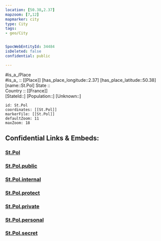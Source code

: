 ```yaml
---
location: [50.38,2.37] 
mapzoom: [7,12] 
mapmarker: city 
type: City
tags:
- geo/City


SpocWebEntityId: 34484
isDeleted: false
confidential: public

---
```

#is_a_/Place  
#is_a_ :: [[Place]] 
[has_place_longitude::2.37] 
[has_place_latitude::50.38] 
[name::St.Pol] 
State ::  
Country :: [[France]]  
[StateId::] 
[Population::] 
[Unknown::] 


```leaflet
id: St.Pol
coordinates: [[St.Pol]] 
markerFile: [[St.Pol]] 
defaultZoom: 11 
maxZoom: 18
```


## Confidential Links & Embeds: 

### [St.Pol](/_Standards/Earth/Continent/Europe/Europe~West/France/regions~France/Hauts-de-France/departments~Hauts-de-France/Pas-de-Calais/communes~Pas-de-Calais/Arras/cities~Arras/St.Pol.md) 

### [St.Pol.public](/_public/Earth/Continent/Europe/Europe~West/France/regions~France/Hauts-de-France/departments~Hauts-de-France/Pas-de-Calais/communes~Pas-de-Calais/Arras/cities~Arras/St.Pol.public.md) 

### [St.Pol.internal](/_internal/Earth/Continent/Europe/Europe~West/France/regions~France/Hauts-de-France/departments~Hauts-de-France/Pas-de-Calais/communes~Pas-de-Calais/Arras/cities~Arras/St.Pol.internal.md) 

### [St.Pol.protect](/_protect/Earth/Continent/Europe/Europe~West/France/regions~France/Hauts-de-France/departments~Hauts-de-France/Pas-de-Calais/communes~Pas-de-Calais/Arras/cities~Arras/St.Pol.protect.md) 

### [St.Pol.private](/_private/Earth/Continent/Europe/Europe~West/France/regions~France/Hauts-de-France/departments~Hauts-de-France/Pas-de-Calais/communes~Pas-de-Calais/Arras/cities~Arras/St.Pol.private.md) 

### [St.Pol.personal](/_personal/Earth/Continent/Europe/Europe~West/France/regions~France/Hauts-de-France/departments~Hauts-de-France/Pas-de-Calais/communes~Pas-de-Calais/Arras/cities~Arras/St.Pol.personal.md) 

### [St.Pol.secret](/_secret/Earth/Continent/Europe/Europe~West/France/regions~France/Hauts-de-France/departments~Hauts-de-France/Pas-de-Calais/communes~Pas-de-Calais/Arras/cities~Arras/St.Pol.secret.md)

